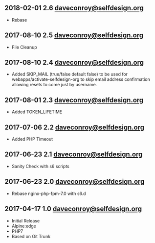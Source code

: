 ## 2018-02-01 2.6 <daveconroy@selfdesign.org>

* Rebase

## 2017-08-10 2.5 <daveconroy@selfdesign.org>

* File Cleanup

## 2017-08-10 2.4 <daveconroy@selfdesign.org>

* Added SKIP_MAIL (true/false default false) to be used for webapps/activate-selfdesign-org to skip email 
  address confirmation allowing resets to come just by username.


## 2017-08-01 2.3 <daveconroy@selfdesign.org>

* Added TOKEN_LIFETIME

## 2017-07-06 2.2 <daveconroy@selfdesign.org>

* Added PHP Timeout

## 2017-06-23 2.1 <daveconroy@selfdesign.org>

* Sanity Check with s6 scripts

## 2017-06-23 2.0 <daveconroy@selfdesign.org>

* Rebase nginx-php-fpm-7.0 with s6.d

## 2017-04-17 1.0 <daveconroy@selfdesign.org>
	
* Initial Release
* Alpine:edge
* PHP7
* Based on Git Trunk
